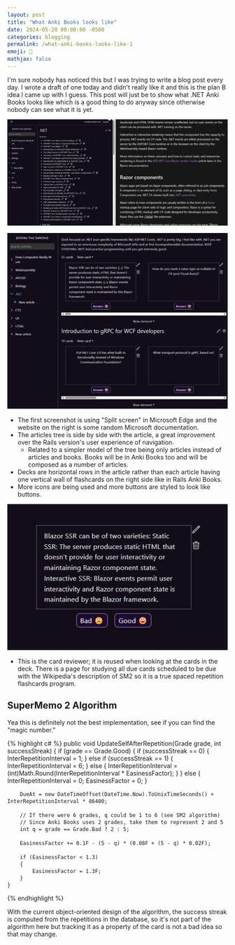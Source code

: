 ```yaml
---
layout: post
title: "What Anki Books looks like"
date: 2024-05-20 00:00:00 -0500
categories: blogging
permalink: /what-anki-books-looks-like-1
emoji: 🫡
mathjax: false
---
```


I'm sure nobody has noticed this but I was trying to write a blog post  every day. I wrote a draft of one today and didn't really like it and this is the plan B idea I came up with I guess. This post will just be to show what .NET Anki Books looks like which is a good thing to do anyway since otherwise nobody can see what it is yet.

![Ruby on Rails Anki Books book overview page](assets/screenshots/ankibooks-5-20-2024-1.png)

![Anki Books Screensot 1](assets/screenshots/ankibooks-5-20-2024-2.png)

- The first screenshot is using "Split screen" in Microsoft Edge and the website on the right is some random Microsoft documentation.
- The articles tree is side by side with the article, a great improvement over the Rails version's user experience of navigation.
    - Related to a simpler model of the tree being only articles instead of articles and books. Books will be in Anki Books too and will be composed as a number of articles.
- Decks are horizontal rows in the article rather than each article having one vertical wall of flashcards on the right side like in Rails Anki Books.
- More icons are being used and more buttons are styled to look like buttons.

![Card reviewer](assets/screenshots/ankibooks-5-20-2024-3.png)

- This is the card reviewer; it is reused when looking at the cards in the deck. There is a page for studying all due cards scheduled to be due with the Wikipedia's description of SM2 so it is a true spaced repetition flashcards program.

## SuperMemo 2 Algorithm

Yea this is definitely not the best implementation, see if you can find the "magic number."

{% highlight c# %}
public void UpdateSelfAfterRepetition(Grade grade, int successStreak)
    {
        if (grade == Grade.Good)
        {
            if (successStreak == 0)
            {
                InterRepetitionInterval = 1;
            }
            else if (successStreak == 1)
            {
                InterRepetitionInterval = 6;
            }
            else
            {
                InterRepetitionInterval = (int)Math.Round(InterRepetitionInterval * EasinessFactor);
            }
        }
        else
        {
            InterRepetitionInterval = 0;
            EasinessFactor = 0;
        }

        DueAt = new DateTimeOffset(DateTime.Now).ToUnixTimeSeconds() + InterRepetitionInterval * 86400;

        // If there were 6 grades, q could be 1 to 6 (see SM2 algorithm)
        // Since Anki Books uses 2 grades, take them to represent 2 and 5
        int q = grade == Grade.Bad ? 2 : 5;

        EasinessFactor += 0.1F - (5 - q) * (0.08F + (5 - q) * 0.02F);

        if (EasinessFactor < 1.3)
        {
            EasinessFactor = 1.3F;
        }
    }
{% endhighlight %}

With the current object-oriented design of the algorithm, the success streak is computed from the repetitions in the database, so it's not part of the algorithm here but tracking it as a property of the card is not a bad idea so that may change.
